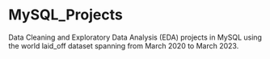 # MySQL_Projects

Data Cleaning and Exploratory Data Analysis (EDA) projects in MySQL using the world laid_off dataset spanning from March 2020 to March 2023.
